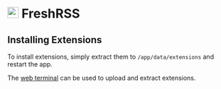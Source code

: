 # <img src="/documentation/img/freshrss-logo.png" width="25px"> FreshRSS

## Installing Extensions

To install extensions, simply extract them to `/app/data/extensions` and restart
the app.

The [web terminal](/documentation/apps#web-terminal) can be used to upload and extract extensions.

